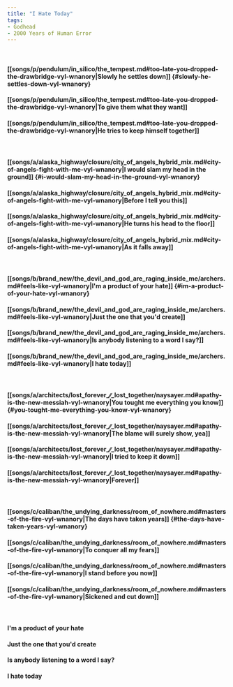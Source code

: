 ```yaml
---
title: "I Hate Today"
tags:
- Godhead
- 2000 Years of Human Error
---
```

&nbsp;
#### [[songs/p/pendulum/in_silico/the_tempest.md#too-late-you-dropped-the-drawbridge-vyl-wnanory|Slowly he settles down]] {#slowly-he-settles-down-vyl-wnanory}
#### [[songs/p/pendulum/in_silico/the_tempest.md#too-late-you-dropped-the-drawbridge-vyl-wnanory|To give them what they want]]
#### [[songs/p/pendulum/in_silico/the_tempest.md#too-late-you-dropped-the-drawbridge-vyl-wnanory|He tries to keep himself together]]
&nbsp;
#### [[songs/a/alaska_highway/closure/city_of_angels_hybrid_mix.md#city-of-angels-fight-with-me-vyl-wnanory|I would slam my head in the ground]] {#i-would-slam-my-head-in-the-ground-vyl-wnanory}
#### [[songs/a/alaska_highway/closure/city_of_angels_hybrid_mix.md#city-of-angels-fight-with-me-vyl-wnanory|Before I tell you this]]
#### [[songs/a/alaska_highway/closure/city_of_angels_hybrid_mix.md#city-of-angels-fight-with-me-vyl-wnanory|He turns his head to the floor]]
#### [[songs/a/alaska_highway/closure/city_of_angels_hybrid_mix.md#city-of-angels-fight-with-me-vyl-wnanory|As it falls away]]
&nbsp;
#### [[songs/b/brand_new/the_devil_and_god_are_raging_inside_me/archers.md#feels-like-vyl-wnanory|I'm a product of your hate]] {#im-a-product-of-your-hate-vyl-wnanory}
#### [[songs/b/brand_new/the_devil_and_god_are_raging_inside_me/archers.md#feels-like-vyl-wnanory|Just the one that you'd create]]
#### [[songs/b/brand_new/the_devil_and_god_are_raging_inside_me/archers.md#feels-like-vyl-wnanory|Is anybody listening to a word I say?]]
#### [[songs/b/brand_new/the_devil_and_god_are_raging_inside_me/archers.md#feels-like-vyl-wnanory|I hate today]]
&nbsp;
#### [[songs/a/architects/lost_forever_∕∕_lost_together/naysayer.md#apathy-is-the-new-messiah-vyl-wnanory|You tought me everything you know]] {#you-tought-me-everything-you-know-vyl-wnanory}
#### [[songs/a/architects/lost_forever_∕∕_lost_together/naysayer.md#apathy-is-the-new-messiah-vyl-wnanory|The blame will surely show, yea]]
#### [[songs/a/architects/lost_forever_∕∕_lost_together/naysayer.md#apathy-is-the-new-messiah-vyl-wnanory|I tried to keep it down]]
#### [[songs/a/architects/lost_forever_∕∕_lost_together/naysayer.md#apathy-is-the-new-messiah-vyl-wnanory|Forever]]
&nbsp;
#### [[songs/c/caliban/the_undying_darkness/room_of_nowhere.md#masters-of-the-fire-vyl-wnanory|The days have taken years]] {#the-days-have-taken-years-vyl-wnanory}
#### [[songs/c/caliban/the_undying_darkness/room_of_nowhere.md#masters-of-the-fire-vyl-wnanory|To conquer all my fears]]
#### [[songs/c/caliban/the_undying_darkness/room_of_nowhere.md#masters-of-the-fire-vyl-wnanory|I stand before you now]]
#### [[songs/c/caliban/the_undying_darkness/room_of_nowhere.md#masters-of-the-fire-vyl-wnanory|Sickened and cut down]]
&nbsp;
#### I'm a product of your hate
#### Just the one that you'd create
#### Is anybody listening to a word I say?
#### I hate today
